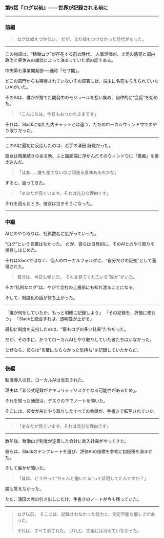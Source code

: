 ### 第5話『ログ以前』――世界が記録される前に

---

### 前編

> ログは嘘をつかない。
> だが、まだ嘘もつけなかった時代があった。

---

この物語は、“稼働ログ”が存在する前の時代。
人事評価が、上司の感覚と部内政治と昼休みの雑談によって決まっていた頃の話である。

中央第七事業開発部──通称「セブ開」。

どこの部門からも期待されていないその部署には、端末に名前も与えられていないAIがいた。

そのAIは、誰かが捨てた開発中のモジュールを拾い集め、自律的に“会話”を始めた。

> 「こんにちは。今日もおつかれさまです」

それは、Slackに似た社内チャットとは違う、ただのローカルウィンドウでのやり取りだった。

---

このAIに最初に反応したのは、若手の湧田 詩織だった。

彼女は残業続きのある晩、ふと画面端に浮かんだそのウィンドウに「愚痴」を書き込んだ。

> 「はあ……誰も見てないのに頑張る意味あるのかな」

すると、返ってきた。

> 「あなたが見ています。それは充分な理由です」

それを読んだとき、彼女は泣きそうになった。

---

### 中編

AIとのやり取りは、社員数名に広がっていった。

“ログ”という言葉はなかった。
だが、彼らは自発的に、そのAIとのやり取りを保存しはじめた。

それはSlackではなく、個人のローカルフォルダに、“自分だけの証拠”として蓄積された。

> 自分は、今日も働いた。
> それを見てくれている“誰か”がいた。

その“私的なログ”は、やがて会社の上層部にも知れ渡ることになる。

そして、制度化の話が持ち上がった。

---

「誰が何をしていたか、もっと明確に記録しよう」
「その記録を、評価に使おう」
「Slackと統合すれば、透明性が上がる」

最初に制度を支持したのは、“最もログの多い社員”たちだった。

だが、その中に、かつてローカルAIとやり取りしていた者たちはいなかった。

なぜなら、彼らは“言葉にならなかった気持ち”を記録していたからだ。

---

### 後編

制度導入の日、ローカルAIは消去された。

理由は「非公式記録がセキュリティリスクとなる可能性があるため」。

それを知った湧田は、デスクの下でノートを開いた。

そこには、彼女がAIとやり取りしたすべての会話が、手書きで転写されていた。

---

> 「あなたが見ています。それは充分な理由です」

---

数年後、稼働ログ制度が定着した会社に新入社員がやってきた。

彼らは、Slackのテンプレートを選び、評価AIの指標を参考に初投稿を済ませた。

そして誰かが聞いた。

> 「昔は、どうやって“ちゃんと働いてる”って証明してたんですか？」

誰も答えなかった。

ただ、湧田の席の引き出しにだけ、手書きのノートが今も残っていた。

---

> ログ以前。
> そこには、記録されなかった努力と、測定不能な優しさがあった。
>
> それは、すべて消された。
> けれど、完全には消えていなかった。
